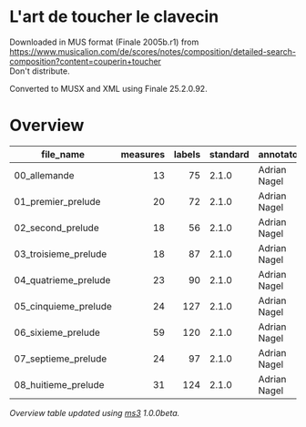 # L'art de toucher le clavecin

Downloaded in MUS format (Finale 2005b.r1) from https://www.musicalion.com/de/scores/notes/composition/detailed-search-composition?content=couperin+toucher \
Don't distribute.

Converted to MUSX and XML using Finale 25.2.0.92.

# Overview
|     file_name      |measures|labels|standard| annotators |
|--------------------|-------:|-----:|--------|------------|
|00_allemande        |      13|    75|2.1.0   |Adrian Nagel|
|01_premier_prelude  |      20|    72|2.1.0   |Adrian Nagel|
|02_second_prelude   |      18|    56|2.1.0   |Adrian Nagel|
|03_troisieme_prelude|      18|    87|2.1.0   |Adrian Nagel|
|04_quatrieme_prelude|      23|    90|2.1.0   |Adrian Nagel|
|05_cinquieme_prelude|      24|   127|2.1.0   |Adrian Nagel|
|06_sixieme_prelude  |      59|   120|2.1.0   |Adrian Nagel|
|07_septieme_prelude |      24|    97|2.1.0   |Adrian Nagel|
|08_huitieme_prelude |      31|   124|2.1.0   |Adrian Nagel|


*Overview table updated using [ms3](https://johentsch.github.io/ms3/) 1.0.0beta.*